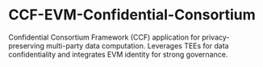 # CCF-EVM-Confidential-Consortium
Confidential Consortium Framework (CCF) application for privacy-preserving multi-party data computation. Leverages TEEs for data confidentiality and integrates EVM identity for strong governance.
